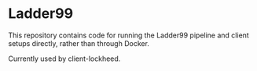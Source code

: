 # Ladder99

This repository contains code for running the Ladder99 pipeline and client setups directly, rather than through Docker.

Currently used by client-lockheed.
